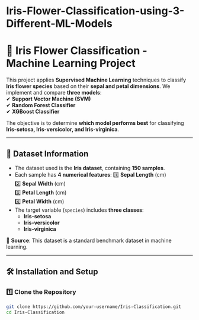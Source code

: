 # Iris-Flower-Classification-using-3-Different-ML-Models
# 🌺 Iris Flower Classification - Machine Learning Project

This project applies **Supervised Machine Learning** techniques to classify **Iris flower species** based on their **sepal and petal dimensions**. We implement and compare **three models**:  
✔ **Support Vector Machine (SVM)**  
✔ **Random Forest Classifier**  
✔ **XGBoost Classifier**  

The objective is to determine **which model performs best** for classifying **Iris-setosa, Iris-versicolor, and Iris-virginica**.

---

## 📂 **Dataset Information**
- The dataset used is the **Iris dataset**, containing **150 samples**.
- Each sample has **4 numerical features**:
  1️⃣ **Sepal Length** (cm)  
  2️⃣ **Sepal Width** (cm)  
  3️⃣ **Petal Length** (cm)  
  4️⃣ **Petal Width** (cm)  
- The target variable (`species`) includes **three classes**:
  - **Iris-setosa**
  - **Iris-versicolor**
  - **Iris-virginica**

📌 **Source**: This dataset is a standard benchmark dataset in machine learning.

---

## 🛠 **Installation and Setup**
### **1️⃣ Clone the Repository**
```bash
git clone https://github.com/your-username/Iris-Classification.git
cd Iris-Classification

